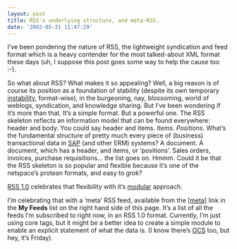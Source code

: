 ```yaml
---
layout: post
title: RSS's underlying structure, and meta-RSS.
date: '2002-05-31 11:47:29'
---
```



I’ve been pondering the nature of RSS, the lightweight syndication and feed format which is a heavy contender for the most talked-about XML format these days (uh, I suppose this post goes some way to help the cause too :-).

So what about RSS? What makes it so appealing? Well, a big reason is of course its position as a foundation of stability (despite its own temporary [instability](http://rss.benhammersley.com/archives/000051.html#000051), format-wise), in the burgeoning, nay, *blossom*ing, world of weblogs, syndication, and knowledge sharing. But I’ve been wondering if it’s more than that. It’s a simple format. But a powerful one. The RSS skeleton reflects an information model that can be found everywhere: header and body. You could say header and items. *Items*. *Positions*. What’s the fundamental structure of pretty much every piece of (business) transactional data in [SAP](http://www.sap-ag.de/) (and other ERM) systems? A document. A document, which has a header, and items, or ‘positions’. Sales orders, invoices, purchase requisitions… the list goes on. Hmmm. Could it be that the RSS skeleton is so popular and flexible because it’s one of the netspace’s protean formats, and easy to grok?

[RSS 1.0](http://purl.org/rss/1.0/) celebrates that flexibility with it’s [modular](http://purl.org/rss/1.0/modules/) approach.

*I’m* celebrating that with a ‘meta’ RSS feed, available from the [[meta]](../../../%7Edj/rss.rss) link in the **My Feeds** list on the right hand side of this page. It’s a list of all the feeds I’m subscribed to right now, in an RSS 1.0 format. Currently, I’m just using core tags, but it might be a better idea to create a simple module to enable an explicit statement of what the data is. (I know there’s [OCS](http://internetalchemy.org/ocs/) too, but hey, it’s Friday).


